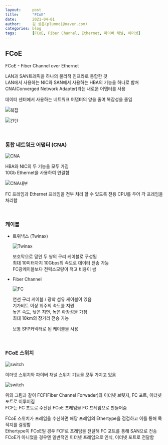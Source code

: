 ```yaml
---
layout:     post
title:      "FCoE"
date:       2021-04-01
author:     김 성은(plumno1@naver.com)
categories: blog
tags:       [FCoE, Fiber Channel, Ethernet, 파이버 채널, 이더넷]
---
```


## FCoE

FCoE - Fiber Channel over Ethernet

LAN과 SAN트래픽을 하나의 물리적 인프라로 통합한 것   
LAN에서 사용하는 NIC와 SAN에서 사용하는 HBA의 기능을 하나로 합쳐 CNA(Converged Network Adapter)라는 새로운 어댑터를 사용   
    
데이터 센터에서 사용하는 네트워크 어댑터의 양을 줄여 복잡성을 줄임    

![복잡](/assets/Complicate.png)   

![간단](/assets/Simple.png)    

&nbsp;

### 통합 네트워크 어댑터 (CNA)

![CNA](/assets/CNA.png)    

HBA와 NIC의 두 기능을 모두 가짐   
10Gb Ethernet을 사용하여 연결함    

![CNA내부](/assets/CNA_inside.png)    

FC 프레임과 Ethernet 프레임을 전부 처리 할 수 있도록 전용 CPU를 두어 각 프레임을 처리함   

&nbsp;

### 케이블

* 트위넥스 (Twinax)

  ![Twinax](/assets/Twinax.jpg)   

  보호막으로 덮인 두 쌍의 구리 케이블로 구성됨   
  최대 10미터까지 10Gbps의 속도로 데이터 전송 가능   
  FC광케이블보다 전력소모량이 적고 비용이 쌈   

* Fiber Channel
   
  ![FC](/assets/FC.jpg)   
  
  연선 구리 케이블 / 광학 섬유 케이블이 있음   
  기가비트 이상 위주의 속도를 지원   
  높은 속도, 낮은 지연, 높은 확장성을 가짐   
  최대 10km의 장거리 전송 가능   
     
  보통 SFP커넥터로 된 케이블을 사용   
    
&nbsp;
    
### FCoE 스위치

![switch](/assets/FCoE_Switch.jpg)   

이더넷 스위치와 파이버 채널 스위치 기능을 모두 가지고 있음

![switch](/assets/FCoE_Switch_inside.jpg)   

위의 그림과 같이 FCF(Fiber Channel Forwader)와 이더넷 브릿지, FC 포트, 이더넷 포트로 이루어짐    
FCF는 FC 포트로 수신된 FCoE 프레임을 FC 프레임으로 만들어줌   

FCoE 스위치가 프레임을 수신하면 해당 프레임의 Ethertype을 점검하고 이를 통해 목적지를 결정함   
Ethertype이 FCoE일 경우 FCF로 프레임을 전달해 FC 포트를 통해 SAN으로 전송    
FCoE가 아니었을 경우엔 일반적인 이더넷 프레임으로 인식, 이더넷 포트로 전달함

&nbsp;
